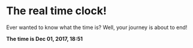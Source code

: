 # The real time clock!

Ever wanted to know what the time is? Well, your journey is about to end!

**The time is Dec 01, 2017, 18:51**